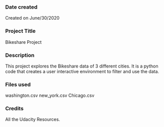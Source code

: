 ### Date created
Created on June/30/2020

### Project Title
Bikeshare Project

### Description
This project explores the Bikeshare data of 3 different cities. It is a python code that creates a user interactive environment to filter and use the data.

### Files used
washington.csv
new_york.csv
Chicago.csv

### Credits
All the Udacity Resources.
